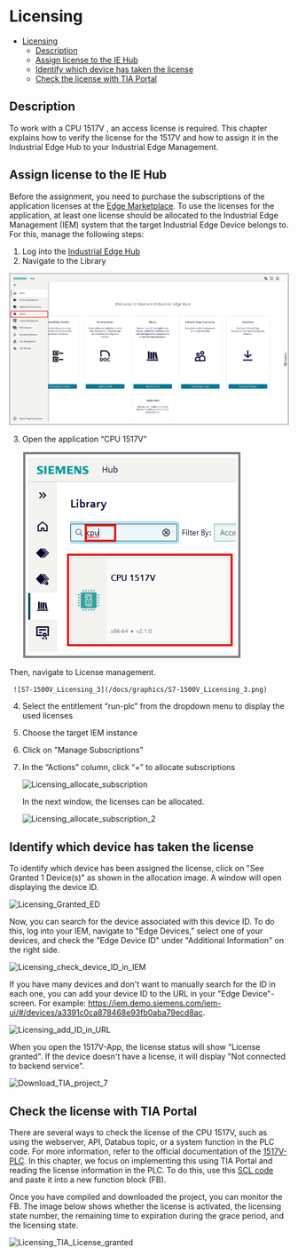 # Licensing

- [Licensing](#licensing)
  - [Description](#description)
  - [Assign license to the IE Hub](#assign-license-to-the-ie-hub)
  - [Identify which device has taken the license](#identify-which-device-has-taken-the-license)
  - [Check the license with TIA Portal](#check-the-license-with-tia-portal)

## Description

To work with a CPU 1517V , an access license is required. This chapter explains how to verify the license for the 1517V and how to assign it in the Industrial Edge Hub to your Industrial Edge Management.

## Assign license to the IE Hub

Before the assignment, you need to purchase the subscriptions of the application licenses at the [Edge Marketplace](https://www.dex.siemens.com/?selected=edge). To use the licenses for the application, at least one license should be allocated to the Industrial Edge Management (IEM) system that the target Industrial Edge Device belongs to. For this, manage the following steps:

1. Log into the [Industrial Edge Hub](https://umipomoh.iehub.eu1.edge.siemens.cloud/home)
2. Navigate to the Library

 ![S7-1500V_Licensing_1](/docs/graphics/S7-1500V_Licensing_1.png)

3. Open the application “CPU 1517V”

     ![S7-1500V_Licensing_2](/docs/graphics/S7-1500V_Licensing_2.png)

  Then, navigate to License management.

     ![S7-1500V_Licensing_3](/docs/graphics/S7-1500V_Licensing_3.png)

4. Select the entitlement “run-plc” from the dropdown menu to display the used licenses
5. Choose the target IEM instance
6. Click on ”Manage Subscriptions”
7. In the “Actions” column, click “+” to allocate subscriptions

    ![Licensing_allocate_subscription](/docs/graphics/Licensing_allocate_subscription.png)

    In the next window, the licenses can be allocated.

    ![Licensing_allocate_subscription_2](/docs/graphics/Licensing_allocate_subscription_2.png)

## Identify which device has taken the license

To identify which device has been assigned the license, click on "See Granted 1 Device(s)" as shown in the allocation image. A window will open displaying the device ID.

![Licensing_Granted_ED](/docs/graphics/Licensing_Granted_ED.png)

Now, you can search for the device associated with this device ID. To do this, log into your IEM, navigate to "Edge Devices," select one of your devices, and check the "Edge Device ID" under "Additional Information" on the right side.

![Licensing_check_device_ID_in_IEM](/docs/graphics/Licensing_check_device_ID_in_IEM.png)

If you have many devices and don't want to manually search for the ID in each one, you can add your device ID to the URL in your "Edge Device"-screen. For example: https://iem.demo.siemens.com/iem-ui/#/devices/a3391c0ca878468e93fb0aba79ecd8ac.

![Licensing_add_ID_in_URL](/docs/graphics/Licensing_add_ID_in_URL.png)

When you open the 1517V-App, the license status will show "License granted". If the device doesn't have a license, it will display "Not connected to backend service".

![Download_TIA_project_7](/docs/graphics/Licensing_check_license_in_1517V.png)

## Check the license with TIA Portal

There are several ways to check the license of the CPU 1517V, such as using the webserver, API, Databus topic, or a system function in the PLC code. For more information, refer to the official documentation of the [1517V-PLC](https://support.industry.siemens.com/cs/document/109825448/s7-1500-virtual-controller-cpu-1517v(f)-function-manual?dti=0&lc=en-MW). In this chapter, we focus on implementing this using TIA Portal and reading the license information in the PLC. To do this, use this [SCL code](/src/GetLicenseInfo.scl) and paste it into a new function block (FB).

Once you have compiled and downloaded the project, you can monitor the FB. The image below shows whether the license is activated, the licensing state number, the remaining time to expiration during the grace period, and the licensing state.

![Licensing_TIA_License_granted](/docs/graphics/Licensing_TIA_License_granted.png)


